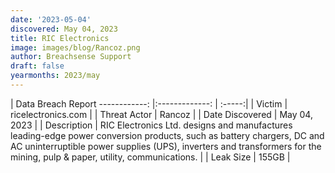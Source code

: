 ```yaml
---
date: '2023-05-04'
discovered: May 04, 2023
title: RIC Electronics
image: images/blog/Rancoz.png
author: Breachsense Support
draft: false
yearmonths: 2023/may
---
```



| Data Breach Report
------------:     |:-------------:    | :-----:|
| Victim      | ricelectronics.com      | 
| Threat Actor      | Rancoz      | 
| Date Discovered      | May 04, 2023      | 
| Description      | RIC Electronics Ltd. designs and manufactures leading-edge power conversion products, such as battery chargers, DC and AC uninterruptible power supplies (UPS), inverters and transformers for the mining, pulp & paper, utility, communications.      | 
| Leak Size      | 155GB      | 

